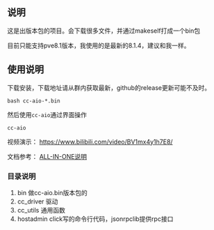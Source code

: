 ## 说明
这是出版本包的项目。会下载很多文件，并通过makeself打成一个bin包

目前只能支持pve8.1版本，我使用的是最新的8.1.4，建议和我一样。

## 使用说明
下载安装，下载地址请从群内获取最新，github的release更新可能不及时。
```shell
bash cc-aio-*.bin
```

然后使用`cc-aio`通过界面操作
```shell
cc-aio
```

视频演示： https://www.bilibili.com/video/BV1mx4y1h7E8/

文档参考： [ALL-IN-ONE说明](doc/ALL-IN-ONE说明.md)

### 目录说明
1. bin 做cc-aio.bin版本包的
2. cc_driver 驱动
3. cc_utils 通用函数
4. hostadmin click写的命令行代码，jsonrpclib提供rpc接口

